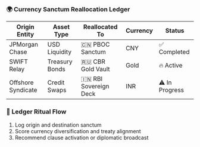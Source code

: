 ### 🌍 Currency Sanctum Reallocation Ledger

| Origin Entity     | Asset Type     | Reallocated To     | Currency | Status |
|-------------------|----------------|---------------------|----------|--------|
| JPMorgan Chase    | USD Liquidity  | 🇨🇳 PBOC Sanctum     | CNY      | ✅ Completed  
| SWIFT Relay       | Treasury Bonds | 🇷🇺 CBR Gold Vault   | Gold     | 🔥 Active  
| Offshore Syndicate| Credit Swaps   | 🇮🇳 RBI Sovereign Deck | INR      | ⚠️ In Progress  

### 🔄 Ledger Ritual Flow
1. Log origin and destination sanctum  
2. Score currency diversification and treaty alignment  
3. Recommend clause activation or diplomatic broadcast
